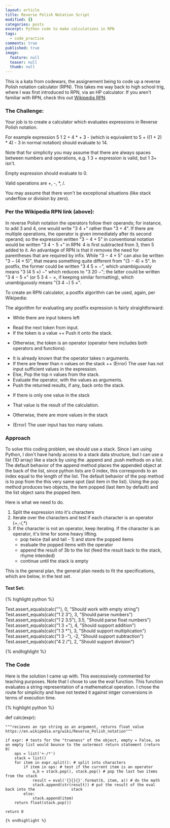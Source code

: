 ```yaml
---
layout: article
title: Reverse Polish Notation Script
modified: {}
categories: posts
excerpt: Python code to make calculations in RPN
tags: 
  - code_practice
comments: true
published: true
image: 
  feature: null
  teaser: null
  thumb: null
---
```


This is a kata from codewars, the assignement being to code up a reverse Polish notation calculator (RPN).  This takes me way back to high school trig, where I was first introduced to RPN, via an HP calculator.  If you aren't familiar with RPN, check this out [Wikipedia RPN](https://en.wikipedia.org/wiki/Reverse_Polish_notation).  

### The Challenge:

Your job is to create a calculator which evaluates expressions in Reverse Polish notation.

For example expression 5 1 2 + 4 * + 3 - (which is equivalent to 5 + ((1 + 2) * 4) - 3 in normal notation) should evaluate to 14.

Note that for simplicity you may assume that there are always spaces between numbers and operations, e.g. 1 3 + expression is valid, but 1 3+ isn't.

Empty expression should evaluate to 0.

Valid operations are +, -, *, /.

You may assume that there won't be exceptional situations (like stack underflow or division by zero).

### Per the Wikipedia RPN link (above):

In reverse Polish notation the operators follow their operands; for instance, to add 3 and 4, one would write "3 4 +" rather than "3 + 4". If there are multiple operations, the operator is given immediately after its second operand; so the expression written "3 − 4 + 5" in conventional notation would be written "3 4 − 5 +" in RPN: 4 is first subtracted from 3, then 5 added to it. An advantage of RPN is that it removes the need for parentheses that are required by infix. While "3 − 4 × 5" can also be written "3 − (4 × 5)", that means something quite different from "(3 − 4) × 5". In postfix, the former could be written "3 4 5 × −", which unambiguously means "3 (4 5 ×) −" which reduces to "3 20 −"; the latter could be written "3 4 − 5 ×" (or 5 3 4 − ×, if keeping similar formatting), which unambiguously means "(3 4 −) 5 ×".

To create an RPN calculator, a postfix algorithm can be used, again, per Wikipedia:

The algorithm for evaluating any postfix expression is fairly straightforward:

- While there are input tokens left
+ Read the next token from input.
+ If the token is a value
++ Push it onto the stack.
- Otherwise, the token is an operator (operator here includes both operators and functions).
+ It is already known that the operator takes n arguments.
+ If there are fewer than n values on the stack
++ (Error) The user has not input sufficient values in the expression.
+ Else, Pop the top n values from the stack.
+ Evaluate the operator, with the values as arguments.
+ Push the returned results, if any, back onto the stack.
- If there is only one value in the stack
+ That value is the result of the calculation.
- Otherwise, there are more values in the stack
+ (Error) The user input has too many values.

### Approach

To solve this coding problem, we should use a stack.  Since I am using Python, I don't have handy access to a stack data structure, but I can use a list (1D array) like a stack by using the .append and .push methods on a list.  The default behavior of the append method places the appended object at the back of the list, since python lists are 0 index, this corresponds to an index equal to the length of the list.  The default behavior of the pop method is to pop from the this very same spot (last item in the list).  Using the pop method produces two objects, the item popped (last item by default) and the list object sans the popped item.

Here is what we need to do.
1. Split the expression into it's characters
2. Iterate over the characters and test if each character is an operator (+,-/,*)
3. If the character is not an operator, keep iterating.  If the character is an operator, it's time for some heavy lifting.
	+ pop twice (tail and tail - 1) and store the popped items
    + evaluate the popped items with the operator
    + append the result of 3b to the list (feed the result back to the stack, rhyme intended)
    + continue until the stack is empty
    
This is the general plan, the general plan needs to fit the specifications, which are below, in the test set.


#### Test Set:

{% highlight python %}

Test.assert_equals(calc(""), 0, "Should work with empty string")
Test.assert_equals(calc("1 2 3"), 3, "Should parse numbers")
Test.assert_equals(calc("1 2 3.5"), 3.5, "Should parse float numbers")
Test.assert_equals(calc("1 3 +"), 4, "Should support addition")
Test.assert_equals(calc("1 3 *"), 3, "Should support multiplication")
Test.assert_equals(calc("1 3 -"), -2, "Should support subtraction")
Test.assert_equals(calc("4 2 /"), 2, "Should support division") 


{% endhighlight %}

### The Code
Here is the solution I came up with.  This execessively commented for teaching purposes.  Note that I chose to use the eval function. This function evaluates a string representation of a mathematical operation. I chose the route for simplicity and have not tested it against intger conversions in terms of execution time.

{% highlight python %}

def calc(expr):
    
    """recieves an rpn string as an argument, returns float value
    https://en.wikipedia.org/wiki/Reverse_Polish_notation"""
    
    if expr: # tests for the "trueness" of the object, empty = False, so an empty list would bounce to the outermost return statement (return 0)
        ops = list('+-/*')
        stack = list()
        for item in expr.split(): # split into characters
            if item in ops: # test if the current item is an operator
                a,b = stack.pop(), stack.pop() # pop the last two items from the stack
                result = eval('{}{}{}'.format(b, item, a)) # do the math
                stack.append(str(result)) # put the result of the eval back into the                stack
            else:
                stack.append(item)
        return float(stack.pop())
    
    return 0
    
    {% endhighlight %}

